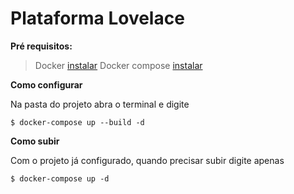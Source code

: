 
# Plataforma Lovelace

**Pré requisitos:**

>  Docker [instalar](https://www.docker.com/get-started)
>  Docker compose [instalar](https://docs.docker.com/compose/install/)

**Como configurar**

Na pasta do projeto abra o terminal e digite

    $ docker-compose up --build -d

**Como subir**

Com o projeto já configurado, quando precisar subir digite apenas

    $ docker-compose up -d
